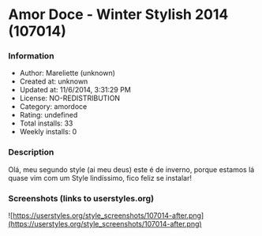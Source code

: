 # Amor Doce - Winter Stylish 2014 (107014)

### Information
- Author: Mareliette (unknown)
- Created at: unknown
- Updated at: 11/6/2014, 3:31:29 PM
- License: NO-REDISTRIBUTION
- Category: amordoce
- Rating: undefined
- Total installs: 33
- Weekly installs: 0


### Description
Olá, meu segundo style (ai meu deus) este é de inverno, porque estamos lá quase vim com um Style lindíssimo, fico feliz se instalar!


### Screenshots (links to userstyles.org)
![https://userstyles.org/style_screenshots/107014-after.png](https://userstyles.org/style_screenshots/107014-after.png)


